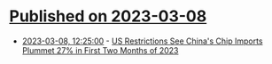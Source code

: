 # [Published on 2023-03-08](index.md)

* [2023-03-08, 12:25:00](https://soylentnews.org/article.pl?sid=23/03/07/1615254&from=rss) - [US Restrictions See China's Chip Imports Plummet 27% in First Two Months of 2023](https://soylentnews.org/article.pl?sid=23/03/07/1615254&from=rss)
